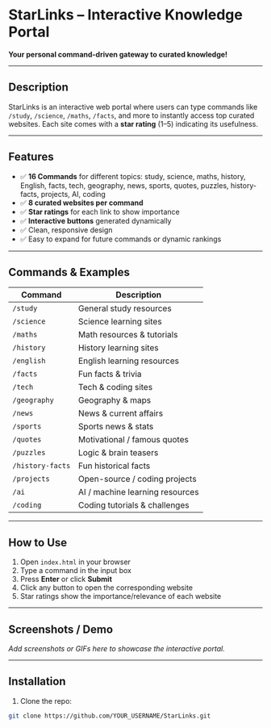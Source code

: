 # StarLinks – Interactive Knowledge Portal

**Your personal command-driven gateway to curated knowledge!**

---

## **Description**
StarLinks is an interactive web portal where users can type commands like `/study`, `/science`, `/maths`, `/facts`, and more to instantly access top curated websites. Each site comes with a **star rating** (1–5) indicating its usefulness.

---

## **Features**
- ✅ **16 Commands** for different topics: study, science, maths, history, English, facts, tech, geography, news, sports, quotes, puzzles, history-facts, projects, AI, coding
- ✅ **8 curated websites per command**
- ✅ **Star ratings** for each link to show importance
- ✅ **Interactive buttons** generated dynamically
- ✅ Clean, responsive design
- ✅ Easy to expand for future commands or dynamic rankings

---

## **Commands & Examples**
| Command       | Description                  |
| ------------- | ---------------------------- |
| `/study`      | General study resources      |
| `/science`    | Science learning sites       |
| `/maths`      | Math resources & tutorials  |
| `/history`    | History learning sites       |
| `/english`    | English learning resources   |
| `/facts`      | Fun facts & trivia           |
| `/tech`       | Tech & coding sites          |
| `/geography`  | Geography & maps             |
| `/news`       | News & current affairs       |
| `/sports`     | Sports news & stats          |
| `/quotes`     | Motivational / famous quotes |
| `/puzzles`    | Logic & brain teasers        |
| `/history-facts` | Fun historical facts       |
| `/projects`   | Open-source / coding projects |
| `/ai`         | AI / machine learning resources |
| `/coding`     | Coding tutorials & challenges |

---

## **How to Use**
1. Open `index.html` in your browser
2. Type a command in the input box
3. Press **Enter** or click **Submit**
4. Click any button to open the corresponding website
5. Star ratings show the importance/relevance of each website

---

## **Screenshots / Demo**
*Add screenshots or GIFs here to showcase the interactive portal.*

---

## **Installation**
1. Clone the repo:  
```bash
git clone https://github.com/YOUR_USERNAME/StarLinks.git
